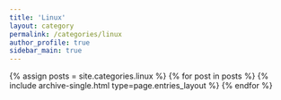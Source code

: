 ```yaml
---
title: 'Linux'
layout: category
permalink: /categories/linux
author_profile: true
sidebar_main: true
---
```

{% assign posts = site.categories.linux %}
{% for post in posts %} {% include archive-single.html type=page.entries_layout %} {% endfor %}